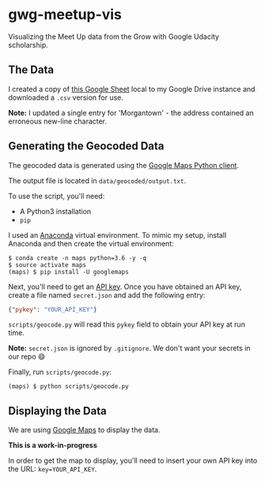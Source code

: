 # gwg-meetup-vis
Visualizing the Meet Up data from the Grow with Google Udacity scholarship.


## The Data
I created a copy of [this Google Sheet](https://docs.google.com/spreadsheets/d/1lkgHakwCBx9FwEk64dHeNiEZn_NfFjuh4VjWM443oZQ/edit#gid=1547637511) local
to my Google Drive instance and downloaded a `.csv` version for use.


**Note:** I updated a single entry for 'Morgantown' - the address contained an erroneous new-line character.

## Generating the Geocoded Data
The geocoded data is generated using the [Google Maps Python client](https://github.com/googlemaps/google-maps-services-python).

The output file is located in `data/geocoded/output.txt`.

To use the script, you'll need:
  * A Python3 installation
  * `pip`

I used an [Anaconda](https://www.anaconda.com/) virtual environment.
To mimic my setup, install Anaconda and then create the virtual environment:

```shell
$ conda create -n maps python=3.6 -y -q
$ source activate maps
(maps) $ pip install -U googlemaps
```

Next, you'll need to get an [API key](https://github.com/googlemaps/google-maps-services-python#api-keys).
Once you have obtained an API key, create a file named `secret.json` and add the following entry:

```json
{"pykey": "YOUR_API_KEY"}
```

`scripts/geocode.py` will read this `pykey` field to obtain your API key at run time.

**Note:** `secret.json` is ignored by `.gitignore`. We don't want your secrets in our repo :smile:

Finally, run `scripts/geocode.py`:

```shell
(maps) $ python scripts/geocode.py
```

## Displaying the Data
We are using [Google Maps](https://developers.google.com/maps/get-started/) to display the data.

**This is a work-in-progress**

In order to get the map to display, you'll need to insert your own API key into the URL: `key=YOUR_API_KEY`.
